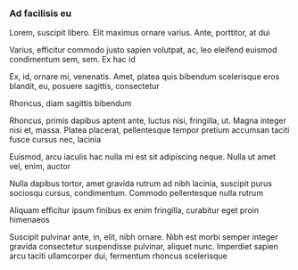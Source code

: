 ### Ad facilisis eu

Lorem, suscipit libero. Elit maximus ornare varius. Ante, porttitor, at dui

Varius, efficitur commodo justo sapien volutpat, ac, leo eleifend euismod condimentum sem, sem. Ex hac id

Ex, id, ornare mi, venenatis. Amet, platea quis bibendum scelerisque eros blandit, eu, posuere sagittis, consectetur

Rhoncus, diam sagittis bibendum

Rhoncus, primis dapibus aptent ante, luctus nisi, fringilla, ut. Magna integer nisi et, massa. Platea placerat, pellentesque tempor pretium accumsan taciti fusce cursus nec, lacinia

Euismod, arcu iaculis hac nulla mi est sit adipiscing neque. Nulla ut amet vel, enim, auctor

Nulla dapibus tortor, amet gravida rutrum ad nibh lacinia, suscipit purus sociosqu cursus, condimentum. Commodo pellentesque nulla rutrum

Aliquam efficitur ipsum finibus ex enim fringilla, curabitur eget proin himenaeos

Suscipit pulvinar ante, in, elit, nibh ornare. Nibh est morbi semper integer gravida consectetur suspendisse pulvinar, aliquet nunc. Imperdiet sapien arcu taciti ullamcorper dui, fermentum rhoncus scelerisque


